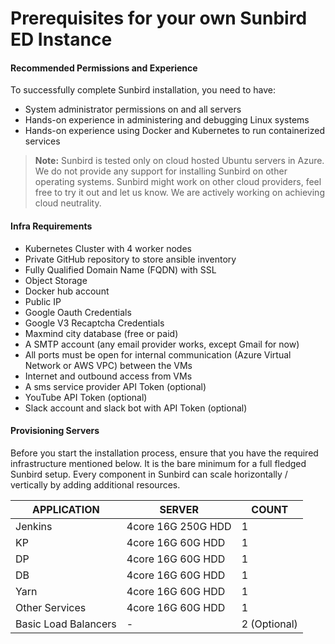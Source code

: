 # Prerequisites for your own Sunbird ED Instance

#### Recommended Permissions and Experience <a href="#recommended-permissions-and-experience" id="recommended-permissions-and-experience"></a>

To successfully complete Sunbird installation, you need to have:

* System administrator permissions on and all servers
* Hands-on experience in administering and debugging Linux systems
* Hands-on experience using Docker and Kubernetes to run containerized services

> **Note:** Sunbird is tested only on cloud hosted Ubuntu servers in Azure. We do not provide any support for installing Sunbird on other operating systems. Sunbird might work on other cloud providers, feel free to try it out and let us know. We are actively working on achieving cloud neutrality.

#### Infra Requirements <a href="#infra-requirements" id="infra-requirements"></a>

* Kubernetes Cluster with 4 worker nodes
* Private GitHub repository to store ansible inventory
* Fully Qualified Domain Name (FQDN) with SSL
* Object Storage
* Docker hub account
* Public IP
* Google Oauth Credentials
* Google V3 Recaptcha Credentials
* Maxmind city database (free or paid)
* A SMTP account (any email provider works, except Gmail for now)
* All ports must be open for internal communication (Azure Virtual Network or AWS VPC) between the VMs
* Internet and outbound access from VMs
* A sms service provider API Token (optional)
* YouTube API Token (optional)
* Slack account and slack bot with API Token (optional)

#### Provisioning Servers <a href="#provisioning-servers" id="provisioning-servers"></a>

Before you start the installation process, ensure that you have the required infrastructure mentioned below. It is the bare minimum for a full fledged Sunbird setup. Every component in Sunbird can scale horizontally / vertically by adding additional resources.

| APPLICATION          | SERVER             | COUNT        |
| -------------------- | ------------------ | ------------ |
| Jenkins              | 4core 16G 250G HDD | 1            |
| KP                   | 4core 16G 60G HDD  | 1            |
| DP                   | 4core 16G 60G HDD  | 1            |
| DB                   | 4core 16G 60G HDD  | 1            |
| Yarn                 | 4core 16G 60G HDD  | 1            |
| Other Services       | 4core 16G 60G HDD  | 1            |
| Basic Load Balancers | -                  | 2 (Optional) |
